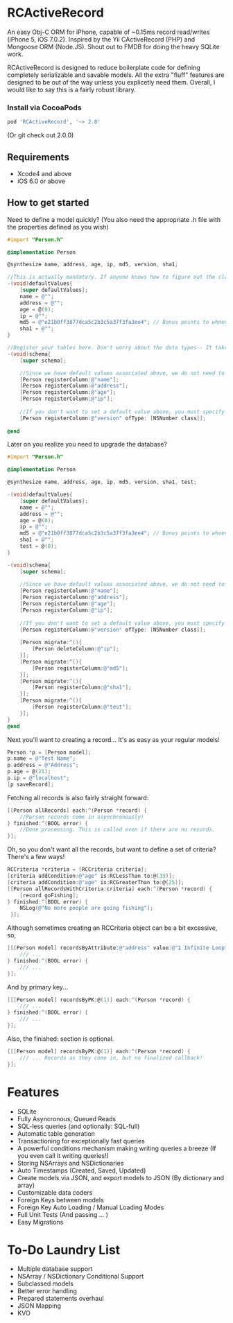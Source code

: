 RCActiveRecord
==============

An easy Obj-C ORM for iPhone, capable of ~0.15ms record read/writes (iPhone 5, iOS 7.0.2). 
Inspired by the Yii CActiveRecord (PHP) and Mongoose ORM (Node.JS). Shout out to FMDB for doing the heavy SQLite work.

RCActiveRecord is designed to reduce boilerplate code for defining completely serializable and savable models. All the extra "fluff" features are designed to be out of the way unless you explicetly need them. Overall, I would like to say this is a fairly robust library.


### Install via CocoaPods
```ruby
pod 'RCActiveRecord', '~> 2.0'
```
(Or git check out 2.0.0)

## Requirements

- Xcode4 and above
- iOS 6.0 or above

## How to get started

Need to define a model quickly? (You also need the appropriate .h file with the properties defined as you wish)

```Objective-C
#import "Person.h"

@implementation Person

@synthesize name, address, age, ip, md5, version, sha1;

//This is actually mandatory. If anyone knows how to figure out the class of a nil object, message me :)
-(void)defaultValues{
    [super defaultValues];
    name = @"";
    address = @"";
    age = @(0);
    ip = @"";
    md5 = @"e21b0ff3877dca5c2b3c5a37f3fa3ee4"; // Bonus points to whoever cracks this hash.
    sha1 = @"";
}

//Register your tables here. Don't worry about the data types-- It takes care of it for you!
-(void)schema{
    [super schema];

    //Since we have default values associated above, we do not need to assign the type. 
    [Person registerColumn:@"name"];
    [Person registerColumn:@"address"];
    [Person registerColumn:@"age"];
    [Person registerColumn:@"ip"];
    
    //If you don't want to set a default value above, you must specify the class type.
    [Person registerColumn:@"version" ofType: [NSNumber class]];
    
@end
```

Later on you realize you need to upgrade the database?


```Objective-C
#import "Person.h"

@implementation Person

@synthesize name, address, age, ip, md5, version, sha1, test;

-(void)defaultValues{
    [super defaultValues];
    name = @"";
    address = @"";
    age = @(0);
    ip = @"";
    md5 = @"e21b0ff3877dca5c2b3c5a37f3fa3ee4"; // Bonus points to whoever cracks this hash.
    sha1 = @"";
    test = @(0);
}

-(void)schema{
    [super schema];
    
    //Since we have default values associated above, we do not need to assign the type. 
    [Person registerColumn:@"name"];
    [Person registerColumn:@"address"];
    [Person registerColumn:@"age"];
    [Person registerColumn:@"ip"];
    
    //If you don't want to set a default value above, you must specify the class type.
    [Person registerColumn:@"version" ofType: [NSNumber class]];
    
    [Person migrate:^(){
        [Person deleteColumn:@"ip"];
    }];
    [Person migrate:^(){
        [Person registerColumn:@"md5"];
    }];
    [Person migrate:^(){
        [Person registerColumn:@"sha1"];
    }];
    [Person migrate:^(){
        [Person registerColumn:@"test"];
    }];
}
@end
```

Next you'll want to creating a record... It's as easy as your regular models!

```Objective-C
Person *p = [Person model];
p.name = @"Test Name";
p.address = @"Address";
p.age = @(21);
p.ip = @"localhost";
[p saveRecord];
```


Fetching all records is also fairly straight forward:

```Objective-C
[[Person allRecords] each:^(Person *record) {
    //Person records come in asynchronously!
} finished:^(BOOL error) {
    //Done processing. This is called even if there are no records.
}];
```

Oh, so you don't want all the records, but want to define a set of criteria? There's a few ways!

```Objective-C
RCCriteria *criteria = [RCCriteria criteria];
[criteria addCondition:@"age" is:RCLessThan to:@(33)];
[criteria addCondition:@"age" is:RCGreaterThan to:@(25)];
[[Person allRecordsWithCriteria:criteria] each:^(Person *record) {
    [record goFishing];
} finished:^(BOOL error) {
    NSLog(@"No more people are going fishing");
 }];
```

Although sometimes creating an RCCriteria object can be a bit excessive, so,

```Objective-C
[[[Person model] recordsByAttribute:@"address" value:@"1 Infinite Loop"] each:^(Person *record) {
    /// ...
} finished:^(BOOL error) {
    /// ...
}];
```

And by primary key...

```Objective-C
[[[Person model] recordsByPK:@(1)] each:^(Person *record) {
    /// ...
} finished:^(BOOL error) {
    /// ...
}];
```

Also, the finished: section is optional.

```Objective-C
[[[Person model] recordsByPK:@(1)] each:^(Person *record) {
    /// ... Records as they come in, but no finalized callback!
}];
```

Features
==========
* SQLite
* Fully Asyncronous, Queued Reads
* SQL-less queries (and optionally: SQL-full)
* Automatic table generation
* Transactioning for exceptionally fast queries
* A powerful conditions mechanism making writing queries a breeze (If you even call it writing queries!)
* Storing NSArrays and NSDictionaries
* Auto Timestamps (Created, Saved, Updated)
* Create models via JSON, and export models to JSON (By dictionary and array)
* Customizable data coders
* Foreign Keys between models
* Foreign Key Auto Loading / Manual Loading Modes
* Full Unit Tests (And passing ... )
* Easy Migrations

To-Do Laundry List
==========
* Multiple database support
* NSArray / NSDictionary Conditional Support
* Subclassed models
* Better error handling
* Prepared statements overhaul
* JSON Mapping
* KVO
